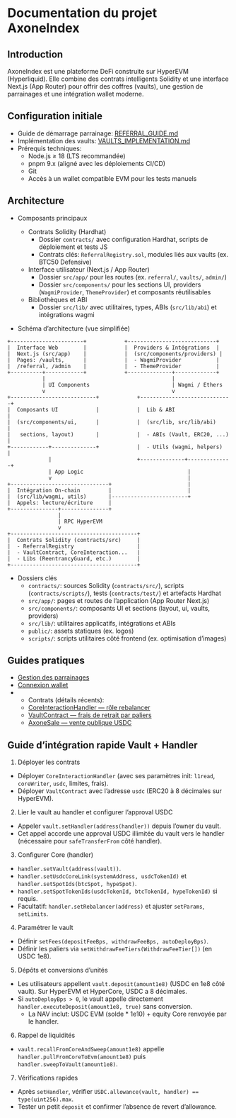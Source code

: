 # Documentation du projet AxoneIndex

## Introduction
AxoneIndex est une plateforme DeFi construite sur HyperEVM (Hyperliquid). Elle combine des contrats intelligents Solidity et une interface Next.js (App Router) pour offrir des coffres (vaults), une gestion de parrainages et une intégration wallet moderne.

## Configuration initiale
- Guide de démarrage parrainage: [REFERRAL_GUIDE.md](../REFERRAL_GUIDE.md)
- Implémentation des vaults: [VAULTS_IMPLEMENTATION.md](../VAULTS_IMPLEMENTATION.md)
- Prérequis techniques:
  - Node.js ≥ 18 (LTS recommandée)
  - pnpm 9.x (aligné avec les déploiements CI/CD)
  - Git
  - Accès à un wallet compatible EVM pour les tests manuels

## Architecture
- Composants principaux
  - Contrats Solidity (Hardhat)
    - Dossier `contracts/` avec configuration Hardhat, scripts de déploiement et tests JS
    - Contrats clés: `ReferralRegistry.sol`, modules liés aux vaults (ex. BTC50 Defensive)
  - Interface utilisateur (Next.js / App Router)
    - Dossier `src/app/` pour les routes (ex. `referral/`, `vaults/`, `admin/`)
    - Dossier `src/components/` pour les sections UI, providers (`WagmiProvider`, `ThemeProvider`) et composants réutilisables
  - Bibliothèques et ABI
    - Dossier `src/lib/` avec utilitaires, types, ABIs (`src/lib/abi`) et intégrations wagmi

- Schéma d’architecture (vue simplifiée)
```
+-----------------------+            +----------------------------+
|  Interface Web        |            |  Providers & Intégrations  |
|  Next.js (src/app)    |            |  (src/components/providers) |
|  Pages: /vaults,      |            |  - WagmiProvider           |
|  /referral, /admin    |            |  - ThemeProvider           |
+----------+------------+            +--------------+-------------+
           |                                        |
           | UI Components                          | Wagmi / Ethers
           v                                        v
+---------------------------+            +-----------------------------+
|  Composants UI            |            |  Lib & ABI                  |
|  (src/components/ui,      |            |  (src/lib, src/lib/abi)     |
|   sections, layout)       |            |  - ABIs (Vault, ERC20, ...) |
+------------+--------------+            |  - Utils (wagmi, helpers)   |
             |                           +--------------+--------------+
             | App Logic                                 |
             v                                           |
+-------------------------------+                        |
|  Intégration On-chain         |                        |
|  (src/lib/wagmi, utils)       |------------------------+
|  Appels: lecture/écriture     |
+---------------+---------------+
                |
                | RPC HyperEVM
                v
+----------------------------------------+
|  Contrats Solidity (contracts/src)     |
|  - ReferralRegistry                    |
|  - VaultContract, CoreInteraction...   |
|  - Libs (ReentrancyGuard, etc.)        |
+----------------------------------------+
```

- Dossiers clés
  - `contracts/`: sources Solidity (`contracts/src/`), scripts (`contracts/scripts/`), tests (`contracts/test/`) et artefacts Hardhat
  - `src/app/`: pages et routes de l’application (App Router Next.js)
  - `src/components/`: composants UI et sections (layout, ui, vaults, providers)
  - `src/lib/`: utilitaires applicatifs, intégrations et ABIs
  - `public/`: assets statiques (ex. logos)
  - `scripts/`: scripts utilitaires côté frontend (ex. optimisation d’images)

## Guides pratiques
- [Gestion des parrainages](../REFERRAL_MANAGEMENT_GUIDE.md)
- [Connexion wallet](../WALLET_CONNECTION_GUIDE.md)
- - Contrats (détails récents):
  - [CoreInteractionHandler — rôle rebalancer](./contracts/CoreInteractionHandler.md)
  - [VaultContract — frais de retrait par paliers](./contracts/VaultContract.md)
  - [AxoneSale — vente publique USDC](./contracts/AxoneSale.md)

## Guide d’intégration rapide Vault + Handler

1) Déployer les contrats
- Déployer `CoreInteractionHandler` (avec ses paramètres init: `l1read`, `coreWriter`, `usdc`, limites, frais).
- Déployer `VaultContract` avec l’adresse `usdc` (ERC20 à 8 décimales sur HyperEVM).

2) Lier le vault au handler et configurer l’approval USDC
- Appeler `vault.setHandler(address(handler))` depuis l’owner du vault.
- Cet appel accorde une approval USDC illimitée du vault vers le handler (nécessaire pour `safeTransferFrom` côté handler).

3) Configurer Core (handler)
- `handler.setVault(address(vault))`.
- `handler.setUsdcCoreLink(systemAddress, usdcTokenId)` et `handler.setSpotIds(btcSpot, hypeSpot)`.
- `handler.setSpotTokenIds(usdcTokenId, btcTokenId, hypeTokenId)` si requis.
- Facultatif: `handler.setRebalancer(address)` et ajuster `setParams`, `setLimits`.

4) Paramétrer le vault
- Définir `setFees(depositFeeBps, withdrawFeeBps, autoDeployBps)`.
- Définir les paliers via `setWithdrawFeeTiers(WithdrawFeeTier[])` (en USDC 1e8).

5) Dépôts et conversions d’unités
- Les utilisateurs appellent `vault.deposit(amount1e8)` (USDC en 1e8 côté vault). Sur HyperEVM et HyperCore, USDC a 8 décimales.
- Si `autoDeployBps > 0`, le vault appelle directement `handler.executeDeposit(amount1e8, true)` sans conversion.
  - La NAV inclut: USDC EVM (solde * 1e10) + equity Core renvoyée par le handler.

6) Rappel de liquidités
- `vault.recallFromCoreAndSweep(amount1e8)` appelle `handler.pullFromCoreToEvm(amount1e8)` puis `handler.sweepToVault(amount1e8)`.

7) Vérifications rapides
- Après `setHandler`, vérifier `USDC.allowance(vault, handler) == type(uint256).max`.
- Tester un petit `deposit` et confirmer l’absence de revert d’allowance.
